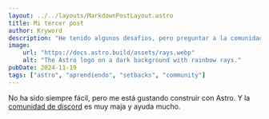 ```yaml
---
layout: ../../layouts/MarkdownPostLayout.astro
title: Mi tercer post
author: Kryword
description: "He tenido algunos desafios, pero preguntar a la comunidad ha ayudado."
image:
    url: "https://docs.astro.build/assets/rays.webp"
    alt: "The Astro logo on a dark background with rainbow rays."
pubDate: 2024-11-19
tags: ["astro", "aprendiendo", "setbacks", "community"]
---
```

No ha sido siempre fácil, pero me está gustando construir con Astro. Y la [comunidad de discord](https://astro.build/chat) es muy maja y ayuda mucho.